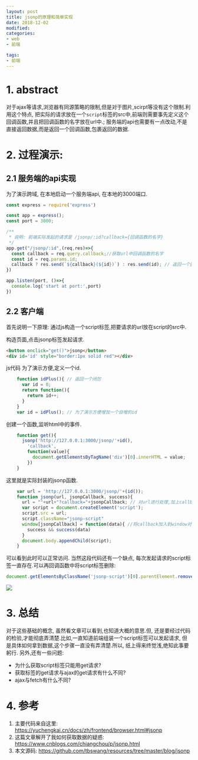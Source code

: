 ```yaml
---
layout: post
title: jsonp的原理和简单实现
date: 2018-12-02
modified: 
categories: 
- web
- 前端

tags:
- 前端
---
```


# 1. abstract
对于ajax等请求,浏览器有同源策略的限制,但是对于图片,scirpt等没有这个限制.利用这个特点, 把实际的请求放在一个`script`标签的src中,前端则需要事先定义这个回调函数,并且把回调函数的名字放在url中.; 服务端的api也需要有一点改动,不是直接返回数据,而是返回一个回调函数,包裹返回的数据.
<!-- more -->
# 2. 过程演示:
## 2.1 服务端的api实现
  为了演示跨域, 在本地启动一个服务端api, 在本地的3000端口.
```js
const express = require('express')

const app = express();
const port = 3000;

/**
 * 说明: 前端实际发起的请求是 /jsonp/:id?callback={回调函数的名字}
 */
app.get("/jsonp/:id",(req,res)=>{ 
  const callback = req.query.callback;//获取url中回调函数的名字
  const id = req.params.id;
  callback ? res.send(`${callback}(${id})`) : res.send(id); // 返回一个回调函数的调用, 这个回调函数的名字是前端指定的.
})

app.listen(port, ()=>{
  console.log('start at port:',port)
})
```

## 2.2 客户端
  首先说明一下原理: 通过js构造一个script标签,把要请求的url放在script的src中.

  构造页面,点击jsonp标签发起请求.
```html
<button onclick="get()">jsonp</button>
<div id='id' style="border:1px solid red"></div>
```

  js代码
  为了演示方便,定义一个id.
```js
    function idPlus(){ // 返回一个闭包
      var id = 0;
      return function(){
        return id++;
      }
    }
    var id = idPlus(); // 为了演示方便增加一个自增的id
```
创建一个函数,监听html中的事件.
```js
    function get(){
      jsonp('http://127.0.0.1:3000/jsonp/'+id(), 
        'callback', 
        function(value){
          document.getElementsByTagName('div')[0].innerHTML = value;
        })
    }
```
这里就是实际封装的jsonp函数.
```js
    var url = 'http://127.0.0.1:3000/jsonp/'+(id());
    function jsonp(url, jsonpCallback, success){
      url = ""+url+"?callback="+jsonpCallback; // 对url进行处理,加上callback
      var script = document.createElement('script');
      script.src = url;
      script.className="jsonp-script"
      window[jsonpCallback] = function(data){ //将callback加入到window对象中
        success && success(data)
      }
      document.body.appendChild(script);
    }
```


可以看到此时可以正常访问.
当然这段代码还有一个缺点, 每次发起请求的script标签一直存在.可以再回调函数中将script标签删除:
```js
document.getElementsByClassName('jsonp-script')[0].parentElement.removeChild(document.getElementsByClassName('jsonp-script')[0])
```
![](jsonp1.gif)

# 3. 总结
对于这些基础的概念, 虽然看文章可以看到,也知道大概的意思.但, 还是要经过代码的检验,才能彻底弄清楚.比如,一直知道前端组装一个script标签可以发起请求, 但是具体如何拿到数据,这个步骤一直没有弄清楚.所以, 纸上得来终觉浅,绝知此事要躬行.
另外,还有一些问题:
* 为什么获取script标签只能用get请求?
* 获取标签的get请求与ajax的get请求有什么不同?
* ajax与fetch有什么不同?

# 4. 参考
1. 主要代码来自这里: https://yuchengkai.cn/docs/zh/frontend/browser.html#jsonp
2. 这篇文章解开了我如何获取数据的疑惑: https://www.cnblogs.com/chiangchou/p/jsonp.html
3. 本文源码: https://github.com/tbswang/resources/tree/master/blog/jsonp